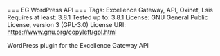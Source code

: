 === EG WordPress API ===
Tags: Excellence Gateway, API, Oxinet, Lsis
Requires at least: 3.8.1
Tested up to: 3.8.1
License: GNU General Public License, version 3 (GPL-3.0)
License URI: https://www.gnu.org/copyleft/gpl.html

WordPress plugin for the Excellence Gateway API